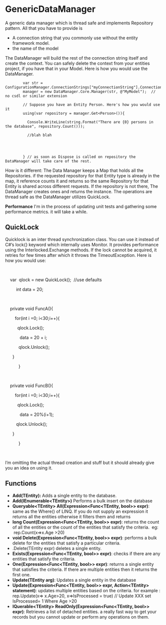 # GenericDataManager
A generic data manager which  is thread safe and implements Repository pattern. All that you have to provide is 
 - A connection string that you commonly use without the entity framework model. 
 - the name of the model 
 
The DataManager will build the rest of the connection string itself and create the context. You can safely delete the context from your entities project, if you have that in your Model. Here is how you would use the DataManager.

            var str = ConfigurationManager.ConnectionStrings["myConnectionString"].ConnectionString;
            manager = new DataManager.Core.Manager(str, @"MyModel");  // no csdl or similar extension
            
            // Suppose you have an Entity Person. Here's how you would use it
            using(var repository = manager.Get<Person>()){
            
              Console.WriteLine(string.Format("There are {0} persons in the database", repository.Count()));
              
              //blah blah
             
            
            
            
            } // as soon as Dispose is called on repository the DataManager will take care of the rest. 
            
How is it different: 
The Data Manager keeps a Map that holds all the Repositories. if the requested repository for that Entity type is already in the map, it reference counts it and returns so the same Repository for that Entity is shared across different requests. If the repository is not there, The DataManager creates ones and returns the instance. The operations are thread safe as the DataManager utilizes QuickLock.

<b>Performance</b>
I'm in the process of updating unit tests and gathering some performance metrics. it will take a while.

<h2>QuickLock</h2><p>Quicklock is an inter thread synchronization class. You can use it instead of C#’s lock{} keyword which internally uses Monitor. It provides performance using the Interlocked.Exchange methods. If the lock cannot be acquired, it retries for few times after which it throws the TimeoutException. Here is how you would use:</p><p><br></p><p><span class="Apple-tab-span" style="white-space:pre">	</span>var &nbsp;qlock = new QuickLock(); &nbsp;//use defaults</p><p>&nbsp; &nbsp; &nbsp; &nbsp; &nbsp;int data = 20;</p><p><br></p><p><span class="Apple-tab-span" style="white-space:pre">	</span>private void FuncA(){</p><p><span class="Apple-tab-span" style="white-space:pre">		</span>for(int i =0; i&lt;30;i++){</p><p><span class="Apple-tab-span" style="white-space:pre">			</span>qlock.Lock();</p><p><span class="Apple-tab-span" style="white-space:pre">			</span>data = 20 + i;</p><p><span class="Apple-tab-span" style="white-space:pre">			</span>qlock.Unlock();</p><p><span class="Apple-tab-span" style="white-space:pre">		</span>}</p><p>&nbsp; &nbsp; &nbsp; &nbsp; &nbsp; &nbsp;}</p><p><br></p><p><span class="Apple-tab-span" style="white-space:pre">	</span>private void FuncB(){</p><p><span class="Apple-tab-span" style="white-space:pre">		</span>for(int i =0; i&lt;30;i++){</p><p><span class="Apple-tab-span" style="white-space:pre">			</span>qlock.Lock();</p><p><span class="Apple-tab-span" style="white-space:pre">			</span>data = 20%(i+1);</p><p><span class="Apple-tab-span" style="white-space:pre">			</span>qlock.Unlock();</p><p><span class="Apple-tab-span" style="white-space:pre">		</span>}</p><p>&nbsp; &nbsp; &nbsp; &nbsp; &nbsp; &nbsp;}</p><p>&nbsp;</p><p>I’m omitting the actual thread creation and stuff but it should already give you an idea on using it.&nbsp;</p><h2>Functions</h2><p></p><ul><li><b>Add(TEntity): </b>Adds a single entity to the database.</li><li><b>Add(IEnumerable&lt;TEntity&gt;)</b> Performs a bulk insert on the database</li><li><b>Queryable&lt;TEntity&gt; All(Expression&lt;Func&lt;TEntity, bool&gt;&gt; expr)</b>: same as the Where() of LINQ. If you do not supply an expression it returns all the entities otherwise it filters them and returns</li><li><b>long Count(Expression&lt;Func&lt;TEntity, bool&gt;&gt; expr)</b>: returns the count of all the entities or the count of the entities that satisfy the criteria. &nbsp;eg: &nbsp;rep.Count(x=&gt;x.Age &gt;20)</li><li><b>void Delete(Expression&lt;Func&lt;TEntity, bool&gt;&gt; expr)</b>: performs a bulk delete for the entities that satisfy a particular criteria.&nbsp;</li><li>.Delete(TEntity expr) deletes a single entity.</li><li><b>Exists(Expression&lt;Func&lt;TEntity, bool&gt;&gt; expr)</b>: checks if there are any entities that satisfy the criteria.&nbsp;</li><li><b>One(Expression&lt;Func&lt;TEntity, bool&gt;&gt; expr)</b>: returns a single entity that satisfies the criteria. If there are multiple entities then it returns the first one.&nbsp;</li><li><b>Update(TEntity arg)</b>: Updates a single entity in the database</li><li><b>Update(Expression&lt;Func&lt;TEntity, bool&gt;&gt; expr, Action&lt;TEntity&gt; statement)</b>: updates multiple entities based on the criteria. for example : rep.Update(x=&gt; x.Age&gt;20, x=&gt;IsProcessed = true) // Update XXX set IsProcessed= 1 Where Age &gt;20</li><li><b>IQuerable&lt;TEntity&gt; ReadOnly(Expression&lt;Func&lt;TEntity, bool&gt;&gt; expr)</b>: Retrieves a list of detached entities. a really fast way to get your records but you cannot update or perform any operations on them.&nbsp;</li></ul><p></p>
